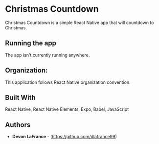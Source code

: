 # Christmas Countdown
Christmas Countdown is a simple React Native app that will countdown to Christmas.


## Running the app 
The app isn't currently running anywhere.



## Organization:

This application follows React Native organization convention. 

## Built With
React Native, React Native Elements, Expo, Babel, JavaScript


## Authors

* **Devon LaFrance** - (https://github.com/dlafrance99)

